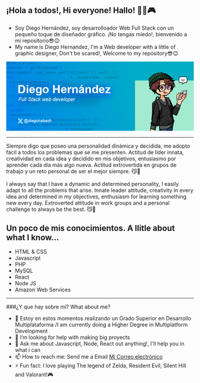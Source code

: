 ## ¡Hola a todos!, Hi everyone! Hallo!  👨‍💻🎮

- Soy Diego Hernández, soy desarrolloador Web Full Stack con un pequeño toque de diseñador gráfico. ¡No tengas miedo!, bienvenido a mi repositorio😎😉
- My name is Diego Hernandez, I'm a Web developer with a little of graphic designer, Don't be scared!, Welcome to my repository😎😉 

![imagen acerca de mi](banner.jpg "Banner de un poco sobre mi")

<hr/>
Siempre digo que poseo una personalidad dinámica y decidida, me adopto fácil a todos los problemas que se me presenten. Actitud de líder innata, creatividad en cada idea y decidido en mis objetivos, entusiasmo por aprender cada día más algo nueva. Actitud extrovertida en grupos de trabajo y un reto personal de ser el mejor siempre. 😼👊
<br/><br/>
I always say that I have a dynamic and determined personality, I easily adapt to all the problems that arise. Innate leader attitude, creativity in every idea and determined in my objectives, enthusiasm for learning something new every day. Extroverted attitude in work groups and a personal challenge to always be the best. 😼👊


## Un poco de mis conocimientos. A llitle about what I know...

- HTML & CSS
- Javascript
- PHP
- MySQL
- React
- Node JS
- Amazon Web Services

<hr/>
###¿Y que hay sobre mi? What about me?

- 🔭 Estoy en estos momentos realizando un Grado Superior en Desarrollo Multiplataforma /I  am currently doing a Higher Degree in Multiplatform Development
- 🤔 I’m looking for help with making big proyects 
- 💬 Ask me about Javascript, Node, React out anything!, I'll help you in what i can
- 📫 How to reach me: Send me a Email [Mi Correo electrónico](mailto:diegohs1503@gmail.com)
- ⚡ Fun fact: I love playing The legend of Zelda, Resident Evil, Silent Hill and Valorant!🎮
  
